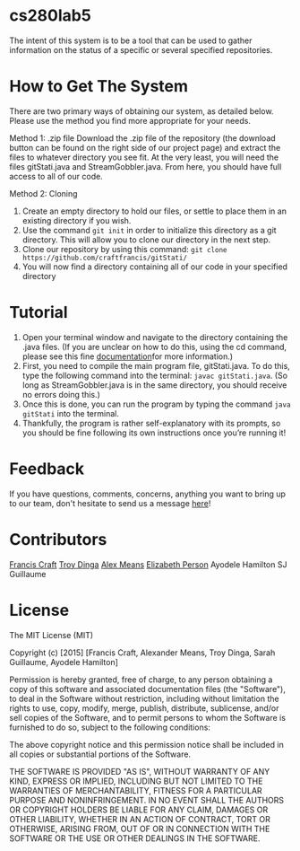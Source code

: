 # cs280lab5
The intent of this system is to be a tool that can be used to gather information on the status of a specific or several specified repositories.

# How to Get The System
There are two primary ways of obtaining our system, as detailed below. Please use the method you find more appropriate for your needs.

Method 1: .zip file
Download the .zip file of the repository (the download button can be found on the right side of our project page) and extract the files to whatever directory you see fit. At the
very least, you will need the files gitStati.java and StreamGobbler.java. From here, you should have full access to all of our code.

Method 2: Cloning
1. Create an empty directory to hold our files, or settle to place them in an existing directory if you wish.
2. Use the command `git init` in order to initialize this directory as a git directory. This will allow you to clone our directory in the next step.
3. Clone our repository by using this command: 
 `git clone https://github.com/craftfrancis/gitStati/`
4. You will now find a directory containing all of our code in your specified directory

# Tutorial

1. Open your terminal window and navigate to the directory containing the .java files. (If you are unclear
on how to do this, using the cd command, please see this fine [documentation](http://www.westwind.com/reference/os-x/commandline/navigation.html)for more information.)
2. First, you need to compile the main program file, gitStati.java. To do this, type the following
command into the terminal: `javac gitStati.java`. (So long as StreamGobbler.java is in the same
directory, you should receive no errors doing this.)
3. Once this is done, you can run the program by typing the command `java gitStati` into the terminal.
4. Thankfully, the program is rather self-explanatory with its prompts, so you should be fine following its
own instructions once you’re running it!

# Feedback
If you have questions, comments, concerns, anything you want to bring up to our team, don't hesitate to send us a message [here](https://github.com/craftfrancis/gitStati/issues)!

# Contributors
[Francis Craft](https://github.com/craftfrancis)
[Troy Dinga](https://github.com/dingat)
[Alex Means](https://github.com/meansa)
[Elizabeth Person](https://github.com/e-person)
Ayodele Hamilton 
SJ Guillaume


# License

The MIT License (MIT)

Copyright (c) [2015] [Francis Craft, Alexander Means, Troy Dinga, Sarah Guillaume, Ayodele Hamilton]

Permission is hereby granted, free of charge, to any person obtaining a copy
of this software and associated documentation files (the "Software"), to deal
in the Software without restriction, including without limitation the rights
to use, copy, modify, merge, publish, distribute, sublicense, and/or sell
copies of the Software, and to permit persons to whom the Software is
furnished to do so, subject to the following conditions:

The above copyright notice and this permission notice shall be included in all
copies or substantial portions of the Software.

THE SOFTWARE IS PROVIDED "AS IS", WITHOUT WARRANTY OF ANY KIND, EXPRESS OR
IMPLIED, INCLUDING BUT NOT LIMITED TO THE WARRANTIES OF MERCHANTABILITY,
FITNESS FOR A PARTICULAR PURPOSE AND NONINFRINGEMENT. IN NO EVENT SHALL THE
AUTHORS OR COPYRIGHT HOLDERS BE LIABLE FOR ANY CLAIM, DAMAGES OR OTHER
LIABILITY, WHETHER IN AN ACTION OF CONTRACT, TORT OR OTHERWISE, ARISING FROM,
OUT OF OR IN CONNECTION WITH THE SOFTWARE OR THE USE OR OTHER DEALINGS IN THE
SOFTWARE.
